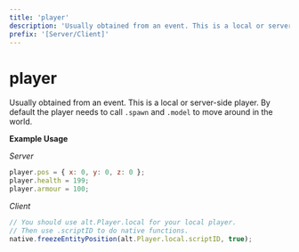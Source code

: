 ```yaml
---
title: 'player'
description: 'Usually obtained from an event. This is a local or server-side player.'
prefix: '[Server/Client]'
---
```


# player

Usually obtained from an event. This is a local or server-side player.
By default the player needs to call `.spawn` and `.model` to move around in the world.

**Example Usage**

_Server_

```js
player.pos = { x: 0, y: 0, z: 0 };
player.health = 199;
player.armour = 100;
```

_Client_

```js
// You should use alt.Player.local for your local player.
// Then use .scriptID to do native functions.
native.freezeEntityPosition(alt.Player.local.scriptID, true);
```

